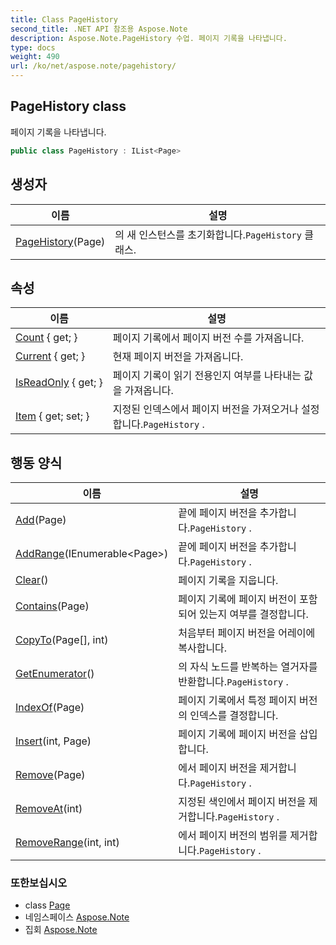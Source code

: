 ```yaml
---
title: Class PageHistory
second_title: .NET API 참조용 Aspose.Note
description: Aspose.Note.PageHistory 수업. 페이지 기록을 나타냅니다.
type: docs
weight: 490
url: /ko/net/aspose.note/pagehistory/
---
```

## PageHistory class

페이지 기록을 나타냅니다.

```csharp
public class PageHistory : IList<Page>
```

## 생성자

| 이름 | 설명 |
| --- | --- |
| [PageHistory](pagehistory/)(Page) | 의 새 인스턴스를 초기화합니다.`PageHistory` 클래스. |

## 속성

| 이름 | 설명 |
| --- | --- |
| [Count](../../aspose.note/pagehistory/count/) { get; } | 페이지 기록에서 페이지 버전 수를 가져옵니다. |
| [Current](../../aspose.note/pagehistory/current/) { get; } | 현재 페이지 버전을 가져옵니다. |
| [IsReadOnly](../../aspose.note/pagehistory/isreadonly/) { get; } | 페이지 기록이 읽기 전용인지 여부를 나타내는 값을 가져옵니다. |
| [Item](../../aspose.note/pagehistory/item/) { get; set; } | 지정된 인덱스에서 페이지 버전을 가져오거나 설정합니다.`PageHistory` . |

## 행동 양식

| 이름 | 설명 |
| --- | --- |
| [Add](../../aspose.note/pagehistory/add/)(Page) | 끝에 페이지 버전을 추가합니다.`PageHistory` . |
| [AddRange](../../aspose.note/pagehistory/addrange/)(IEnumerable&lt;Page&gt;) | 끝에 페이지 버전을 추가합니다.`PageHistory` . |
| [Clear](../../aspose.note/pagehistory/clear/)() | 페이지 기록을 지웁니다. |
| [Contains](../../aspose.note/pagehistory/contains/)(Page) | 페이지 기록에 페이지 버전이 포함되어 있는지 여부를 결정합니다. |
| [CopyTo](../../aspose.note/pagehistory/copyto/)(Page[], int) | 처음부터 페이지 버전을 어레이에 복사합니다. |
| [GetEnumerator](../../aspose.note/pagehistory/getenumerator/)() | 의 자식 노드를 반복하는 열거자를 반환합니다.`PageHistory` . |
| [IndexOf](../../aspose.note/pagehistory/indexof/)(Page) | 페이지 기록에서 특정 페이지 버전의 인덱스를 결정합니다. |
| [Insert](../../aspose.note/pagehistory/insert/)(int, Page) | 페이지 기록에 페이지 버전을 삽입합니다. |
| [Remove](../../aspose.note/pagehistory/remove/)(Page) | 에서 페이지 버전을 제거합니다.`PageHistory` . |
| [RemoveAt](../../aspose.note/pagehistory/removeat/)(int) | 지정된 색인에서 페이지 버전을 제거합니다.`PageHistory` . |
| [RemoveRange](../../aspose.note/pagehistory/removerange/)(int, int) | 에서 페이지 버전의 범위를 제거합니다.`PageHistory` . |

### 또한보십시오

* class [Page](../page/)
* 네임스페이스 [Aspose.Note](../../aspose.note/)
* 집회 [Aspose.Note](../../)


